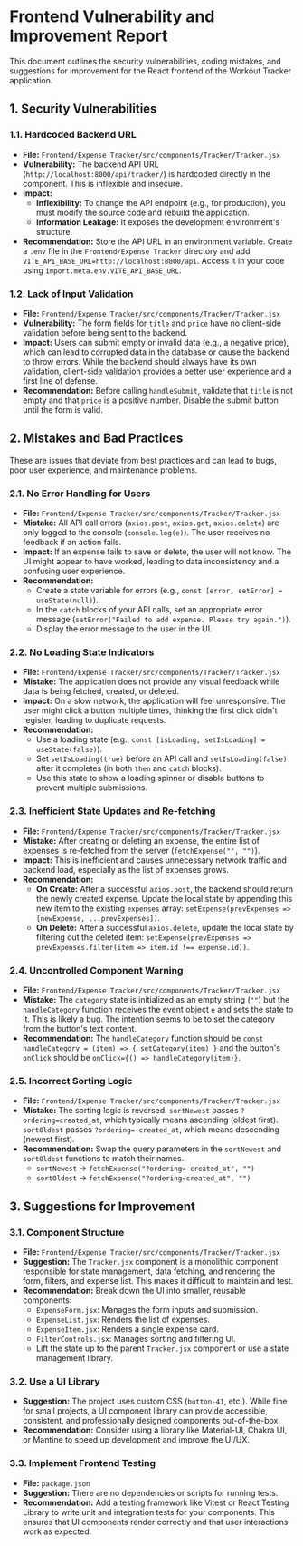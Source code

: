 # Frontend Vulnerability and Improvement Report

This document outlines the security vulnerabilities, coding mistakes, and suggestions for improvement for the React frontend of the Workout Tracker application.

## 1. Security Vulnerabilities

### 1.1. Hardcoded Backend URL
- **File:** `Frontend/Expense Tracker/src/components/Tracker/Tracker.jsx`
- **Vulnerability:** The backend API URL (`http://localhost:8000/api/tracker/`) is hardcoded directly in the component. This is inflexible and insecure.
- **Impact:**
    - **Inflexibility:** To change the API endpoint (e.g., for production), you must modify the source code and rebuild the application.
    - **Information Leakage:** It exposes the development environment's structure.
- **Recommendation:** Store the API URL in an environment variable. Create a `.env` file in the `Frontend/Expense Tracker` directory and add `VITE_API_BASE_URL=http://localhost:8000/api`. Access it in your code using `import.meta.env.VITE_API_BASE_URL`.

### 1.2. Lack of Input Validation
- **File:** `Frontend/Expense Tracker/src/components/Tracker/Tracker.jsx`
- **Vulnerability:** The form fields for `title` and `price` have no client-side validation before being sent to the backend.
- **Impact:** Users can submit empty or invalid data (e.g., a negative price), which can lead to corrupted data in the database or cause the backend to throw errors. While the backend should always have its own validation, client-side validation provides a better user experience and a first line of defense.
- **Recommendation:** Before calling `handleSubmit`, validate that `title` is not empty and that `price` is a positive number. Disable the submit button until the form is valid.

## 2. Mistakes and Bad Practices

These are issues that deviate from best practices and can lead to bugs, poor user experience, and maintenance problems.

### 2.1. No Error Handling for Users
- **File:** `Frontend/Expense Tracker/src/components/Tracker/Tracker.jsx`
- **Mistake:** All API call errors (`axios.post`, `axios.get`, `axios.delete`) are only logged to the console (`console.log(e)`). The user receives no feedback if an action fails.
- **Impact:** If an expense fails to save or delete, the user will not know. The UI might appear to have worked, leading to data inconsistency and a confusing user experience.
- **Recommendation:**
    - Create a state variable for errors (e.g., `const [error, setError] = useState(null)`).
    - In the `catch` blocks of your API calls, set an appropriate error message (`setError("Failed to add expense. Please try again.")`).
    - Display the error message to the user in the UI.

### 2.2. No Loading State Indicators
- **File:** `Frontend/Expense Tracker/src/components/Tracker/Tracker.jsx`
- **Mistake:** The application does not provide any visual feedback while data is being fetched, created, or deleted.
- **Impact:** On a slow network, the application will feel unresponsive. The user might click a button multiple times, thinking the first click didn't register, leading to duplicate requests.
- **Recommendation:**
    - Use a loading state (e.g., `const [isLoading, setIsLoading] = useState(false)`).
    - Set `setIsLoading(true)` before an API call and `setIsLoading(false)` after it completes (in both `then` and `catch` blocks).
    - Use this state to show a loading spinner or disable buttons to prevent multiple submissions.

### 2.3. Inefficient State Updates and Re-fetching
- **File:** `Frontend/Expense Tracker/src/components/Tracker/Tracker.jsx`
- **Mistake:** After creating or deleting an expense, the entire list of expenses is re-fetched from the server (`fetchExpense("", "")`).
- **Impact:** This is inefficient and causes unnecessary network traffic and backend load, especially as the list of expenses grows.
- **Recommendation:**
    - **On Create:** After a successful `axios.post`, the backend should return the newly created expense. Update the local state by appending this new item to the existing `expenses` array: `setExpense(prevExpenses => [newExpense, ...prevExpenses])`.
    - **On Delete:** After a successful `axios.delete`, update the local state by filtering out the deleted item: `setExpense(prevExpenses => prevExpenses.filter(item => item.id !== expense.id))`.

### 2.4. Uncontrolled Component Warning
- **File:** `Frontend/Expense Tracker/src/components/Tracker/Tracker.jsx`
- **Mistake:** The `category` state is initialized as an empty string (`""`) but the `handleCategory` function receives the event object `e` and sets the state to it. This is likely a bug. The intention seems to be to set the category from the button's text content.
- **Recommendation:** The `handleCategory` function should be `const handleCategory = (item) => { setCategory(item) }` and the button's `onClick` should be `onClick={() => handleCategory(item)}`.

### 2.5. Incorrect Sorting Logic
- **File:** `Frontend/Expense Tracker/src/components/Tracker/Tracker.jsx`
- **Mistake:** The sorting logic is reversed. `sortNewest` passes `?ordering=created_at`, which typically means ascending (oldest first). `sortOldest` passes `?ordering=-created_at`, which means descending (newest first).
- **Recommendation:** Swap the query parameters in the `sortNewest` and `sortOldest` functions to match their names.
    - `sortNewest` -> `fetchExpense("?ordering=-created_at", "")`
    - `sortOldest` -> `fetchExpense("?ordering=created_at", "")`

## 3. Suggestions for Improvement

### 3.1. Component Structure
- **File:** `Frontend/Expense Tracker/src/components/Tracker/Tracker.jsx`
- **Suggestion:** The `Tracker.jsx` component is a monolithic component responsible for state management, data fetching, and rendering the form, filters, and expense list. This makes it difficult to maintain and test.
- **Recommendation:** Break down the UI into smaller, reusable components:
    - `ExpenseForm.jsx`: Manages the form inputs and submission.
    - `ExpenseList.jsx`: Renders the list of expenses.
    - `ExpenseItem.jsx`: Renders a single expense card.
    - `FilterControls.jsx`: Manages sorting and filtering UI.
    - Lift the state up to the parent `Tracker.jsx` component or use a state management library.

### 3.2. Use a UI Library
- **Suggestion:** The project uses custom CSS (`button-41`, etc.). While fine for small projects, a UI component library can provide accessible, consistent, and professionally designed components out-of-the-box.
- **Recommendation:** Consider using a library like Material-UI, Chakra UI, or Mantine to speed up development and improve the UI/UX.

### 3.3. Implement Frontend Testing
- **File:** `package.json`
- **Suggestion:** There are no dependencies or scripts for running tests.
- **Recommendation:** Add a testing framework like Vitest or React Testing Library to write unit and integration tests for your components. This ensures that UI components render correctly and that user interactions work as expected.
